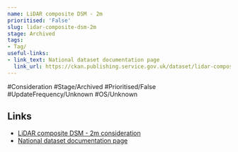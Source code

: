 ```yaml
---
name: LiDAR composite DSM - 2m
prioritised: 'False'
slug: lidar-composite-dsm-2m
stage: Archived
tags:
- Tag/
useful-links:
- link_text: National dataset documentation page
  link_url: https://ckan.publishing.service.gov.uk/dataset/lidar-composite-dsm-2017-2m
---
```


#Consideration #Stage/Archived #Prioritised/False #UpdateFrequency/Unknown #OS/Unknown



## Links

* [LiDAR composite DSM - 2m consideration](https://design.planning.data.gov.uk/planning-consideration/lidar-composite-dsm-2m)
* [National dataset documentation page](https://ckan.publishing.service.gov.uk/dataset/lidar-composite-dsm-2017-2m)